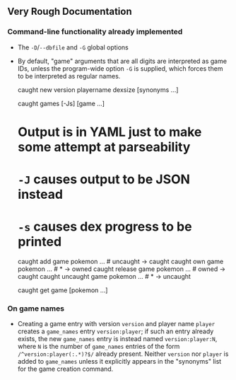 ## Very Rough Documentation

### Command-line functionality already implemented

- The `-D`/`--dbfile` and `-G` global options
- By default, "game" arguments that are all digits are interpreted as game IDs,
  unless the program-wide option `-G` is supplied, which forces them to be
  interpreted as regular names.

    caught new version playername dexsize [synonyms ...]

    caught games [-Js] [game ...]
    # Output is in YAML just to make some attempt at parseability
    # `-J` causes output to be JSON instead
    # `-s` causes dex progress to be printed

    caught add game pokemon ...       # uncaught → caught
    caught own game pokemon ...       # * → owned
    caught release game pokemon ...   # owned → caught
    caught uncaught game pokemon ...  # * → uncaught

    caught get game [pokemon ...]

### On game names

- Creating a game entry with version `version` and player name `player` creates
  a `game_names` entry `version:player`; if such an entry already exists, the
  new `game_names` entry is instead named `version:player:N`, where `N` is the
  number of `game_names` entries of the form `/^version:player(:.*)?$/` already
  present.  Neither `version` nor `player` is added to `game_names` unless it
  explicitly appears in the "synonyms" list for the game creation command.
